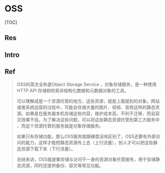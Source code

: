 # OSS

[TOC]



## Res


## Intro


## Ref
[OSS详解 | CSDN]: https://blog.csdn.net/tianjiliuhen/article/details/126954490

> OSS的英文全称是Object Storage Service ，对象存储服务，是一种使用 HTTP API 存储和检索非结构化数据和元数据对象的工具。
> 
> 可以理解成是一个资源托管的地方，这些资源，就是上面提到的对象。网站或者系统运营的过程中，可能会存储大量的图片、视频、音频这样的静态资源。如果是在服务器本机存储这些内容，维护成本高，不利于迁移，而且容灾效果不佳。为了解决这些问题，可以将这些静态资源托管到第三方服务中 ，而这个资源托管的服务就是对象存储服务。
> 
> 如果只有存储功能，那么OSS服务就跟硬盘没啥区别了，OSS还要有外部访问的能力，这样才能把静态资源传上去（上行流量），别人才可以把这些静态资源下载下来（下行流量）。
> 
> 总结来讲，OSS就是集存储与访问于一身的资源对象托管服务，用于存储静态资源，同时还提供备份、容灾等常见功能。

[What is object storage? | NetAPP]: https://www.netapp.com/data-storage/storagegrid/what-is-object-storage/

